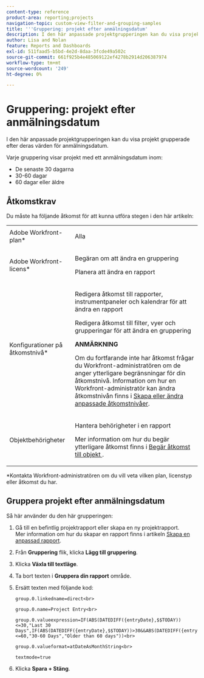 ```yaml
---
content-type: reference
product-area: reporting;projects
navigation-topic: custom-view-filter-and-grouping-samples
title: '''Gruppering: projekt efter anmälningsdatum'
description: I den här anpassade projektgrupperingen kan du visa projekt grupperade efter deras värden för anmälningsdatum.
author: Lisa and Nolan
feature: Reports and Dashboards
exl-id: 511faad5-b5bd-4e2d-8daa-3fcde49a502c
source-git-commit: 661f925b4e485069122ef4278b2914d206387974
workflow-type: tm+mt
source-wordcount: '249'
ht-degree: 0%

---
```


# Gruppering: projekt efter anmälningsdatum

I den här anpassade projektgrupperingen kan du visa projekt grupperade efter deras värden för anmälningsdatum.

Varje gruppering visar projekt med ett anmälningsdatum inom:

* De senaste 30 dagarna
* 30-60 dagar
* 60 dagar eller äldre

## Åtkomstkrav

Du måste ha följande åtkomst för att kunna utföra stegen i den här artikeln:

<table style="table-layout:auto"> 
 <col> 
 <col> 
 <tbody> 
  <tr> 
   <td role="rowheader">Adobe Workfront-plan*</td> 
   <td> <p>Alla</p> </td> 
  </tr> 
  <tr> 
   <td role="rowheader">Adobe Workfront-licens*</td> 
   <td> <p>Begäran om att ändra en gruppering </p>
   <p>Planera att ändra en rapport</p> </td> 
  </tr> 
  <tr> 
   <td role="rowheader">Konfigurationer på åtkomstnivå*</td> 
   <td> <p>Redigera åtkomst till rapporter, instrumentpaneler och kalendrar för att ändra en rapport</p> <p>Redigera åtkomst till filter, vyer och grupperingar för att ändra en gruppering</p> <p><b>ANMÄRKNING</b>

Om du fortfarande inte har åtkomst frågar du Workfront-administratören om de anger ytterligare begränsningar för din åtkomstnivå. Information om hur en Workfront-administratör kan ändra åtkomstnivån finns i <a href="../../../administration-and-setup/add-users/configure-and-grant-access/create-modify-access-levels.md" class="MCXref xref">Skapa eller ändra anpassade åtkomstnivåer</a>.</p> </td>
</tr>  
  <tr> 
   <td role="rowheader">Objektbehörigheter</td> 
   <td> <p>Hantera behörigheter i en rapport</p> <p>Mer information om hur du begär ytterligare åtkomst finns i <a href="../../../workfront-basics/grant-and-request-access-to-objects/request-access.md" class="MCXref xref">Begär åtkomst till objekt </a>.</p> </td> 
  </tr> 
 </tbody> 
</table>

&#42;Kontakta Workfront-administratören om du vill veta vilken plan, licenstyp eller åtkomst du har.

## Gruppera projekt efter anmälningsdatum

Så här använder du den här grupperingen:

1. Gå till en befintlig projektrapport eller skapa en ny projektrapport.\
   Mer information om hur du skapar en rapport finns i artikeln [Skapa en anpassad rapport](../../../reports-and-dashboards/reports/creating-and-managing-reports/create-custom-report.md).

1. Från **Gruppering** flik, klicka **Lägg till gruppering**.

1. Klicka **Växla till textläge**.
1. Ta bort texten i **Gruppera din rapport** område.
1. Ersätt texten med följande kod:

   ```
   group.0.linkedname=direct<br>
   ```

   ```
   group.0.name=Project Entry<br>
   ```

   ```
   group.0.valueexpression=IF(ABS(DATEDIFF({entryDate},$$TODAY))<=30,"Last 30 Days",IF(ABS(DATEDIFF({entryDate},$$TODAY))>30&&ABS(DATEDIFF({entryDate},$$TODAY))<=60,"30-60 Days","Older than 60 days"))<br>
   ```

   ```
   group.0.valueformat=atDateAsMonthString<br>
   ```

   ```
   textmode=true
   ```

1. Klicka **Spara + Stäng**.
